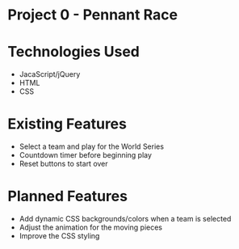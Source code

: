 # Project 0 - Pennant Race

# Technologies Used
 - JacaScript/jQuery
 - HTML
 - CSS

# Existing Features
 - Select a team and play for the World Series
 - Countdown timer before beginning play
 - Reset buttons to start over
 
# Planned Features
 - Add dynamic CSS backgrounds/colors when a team is selected
 - Adjust the animation for the moving pieces
 - Improve the CSS styling